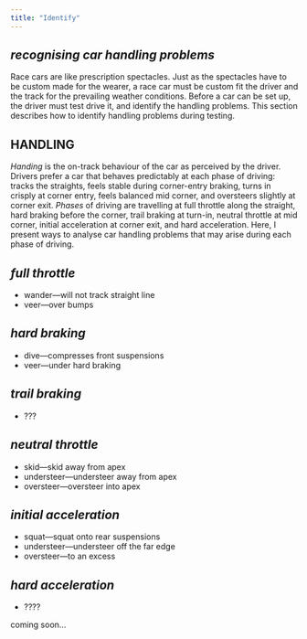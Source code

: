 ```yaml
---
title: "Identify"
---
```


## *recognising car handling problems*

Race cars are like prescription spectacles. Just as the spectacles have to be custom made for the wearer, a race car must be custom fit the driver and the track for the prevailing weather conditions. Before a car can be set up, the driver must test drive it, and identify the handling problems. This section describes how to identify handling problems during testing.

## HANDLING

*Handing* is the on-track behaviour of the car as perceived by the driver. Drivers prefer a car that behaves predictably at each phase of driving: tracks the straights, feels stable during corner-entry braking, turns in crisply at corner entry, feels balanced mid corner, and oversteers slightly at corner exit. *Phases* of driving are travelling at full throttle along the straight, hard braking before the corner, trail braking at turn-in, neutral throttle at mid corner, initial acceleration at corner exit, and hard acceleration. Here, I present ways to analyse car handling problems that may arise during each phase of driving.

## *full throttle*

- wander—will not track straight line
- veer—over bumps

## *hard braking*

- dive—compresses front suspensions
- veer—under hard braking

## *trail braking*

- ???

## *neutral throttle*

- skid—skid away from apex
- understeer—understeer away from apex
- oversteer—oversteer into apex

## *initial acceleration*

- squat—squat onto rear suspensions
- understeer—understeer off the far edge
- oversteer—to an excess

## *hard acceleration*

- ????

coming soon...